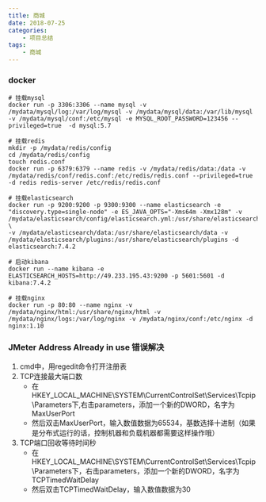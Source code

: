```yaml
---
title: 商城
date: 2018-07-25
categories:
    - 项目总结
tags:
    - 商城
---
```


### docker

```shell
# 挂载mysql
docker run -p 3306:3306 --name mysql -v /mydata/mysql/log:/var/log/mysql -v /mydata/mysql/data:/var/lib/mysql -v /mydata/mysql/conf:/etc/mysql -e MYSQL_ROOT_PASSWORD=123456 --privileged=true  -d mysql:5.7 

# 挂载redis
mkdir -p /mydata/redis/config
cd /mydata/redis/config
touch redis.conf
docker run -p 6379:6379 --name redis -v /mydata/redis/data:/data -v /mydata/redis/conf/redis.conf:/etc/redis/redis.conf --privileged=true -d redis redis-server /etc/redis/redis.conf

# 挂载elasticsearch
docker run -p 9200:9200 -p 9300:9300 --name elasticsearch -e "discovery.type=single-node" -e ES_JAVA_OPTS="-Xms64m -Xmx128m" -v /mydata/elasticsearch/config/elasticsearch.yml:/usr/share/elasticsearch/config/elasticsearch.yml \
-v /mydata/elasticsearch/data:/usr/share/elasticsearch/data -v /mydata/elasticsearch/plugins:/usr/share/elasticsearch/plugins -d elasticsearch:7.4.2

# 启动kibana
docker run --name kibana -e ELASTICSEARCH_HOSTS=http://49.233.195.43:9200 -p 5601:5601 -d kibana:7.4.2

# 挂载nginx
docker run -p 80:80 --name nginx -v /mydata/nginx/html:/usr/share/nginx/html -v /mydata/nginx/logs:/var/log/nginx -v /mydata/nginx/conf:/etc/nginx -d nginx:1.10
```

### JMeter Address Already in use 错误解决

1. cmd中，用regedit命令打开注册表
2. TCP连接最大端口数
    * 在 HKEY_LOCAL_MACHINE\SYSTEM\CurrentControlSet\Services\Tcpip\Parameters下,右击parameters，添加一个新的DWORD，名字为MaxUserPort
    * 然后双击MaxUserPort，输入数值数据为65534，基数选择十进制（如果是分布式运行的话，控制机器和负载机器都需要这样操作哦）
3. TCP端口回收等待时间秒
    * 在 HKEY_LOCAL_MACHINE\SYSTEM\CurrentControlSet\Services\Tcpip\Parameters下，右击parameters，添加一个新的DWORD，名字为TCPTimedWaitDelay
    * 然后双击TCPTimedWaitDelay，输入数值数据为30
